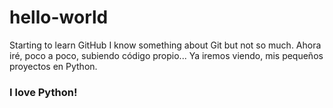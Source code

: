 # hello-world
Starting to learn GitHub
I know something about Git but not so much.
Ahora iré, poco a poco, subiendo código propio...
Ya iremos viendo, mis pequeños proyectos en Python.
### **I love Python!**


